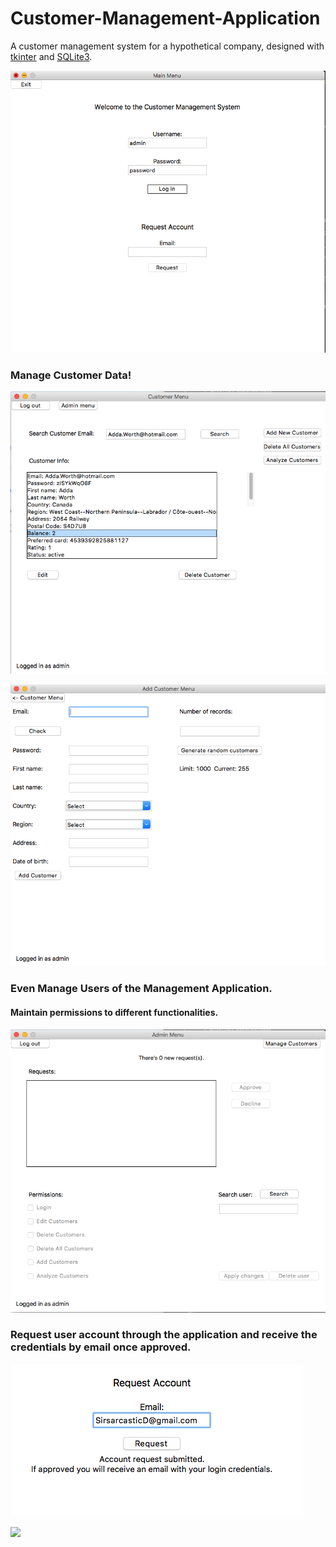 # Customer-Management-Application
A customer management system for a hypothetical company, designed with [tkinter](https://docs.python.org/3/library/tkinter.html) and [SQLite3](https://www.sqlite.org/index.html).

![](https://github.com/SirsarcasticD/Customer-Management-Application/blob/master/app/lib/Images/main_menu.png)

### Manage Customer Data!

![](https://github.com/SirsarcasticD/Customer-Management-Application/blob/master/app/lib/Images/manage_customers.png)

![](https://github.com/SirsarcasticD/Customer-Management-Application/blob/master/app/lib/Images/add_customers.png)

### Even Manage Users of the Management Application.
#### Maintain permissions to different functionalities.

![](https://github.com/SirsarcasticD/Customer-Management-Application/blob/master/app/lib/Images/admin_menu.png)

### Request user account through the application and receive the credentials by email once approved.

![](https://github.com/SirsarcasticD/Customer-Management-Application/blob/master/app/lib/Images/make_request.png)

![](https://github.com/SirsarcasticD/Customer-Management-Application/blob/master/app/lib/Images/respond_menu.png)

